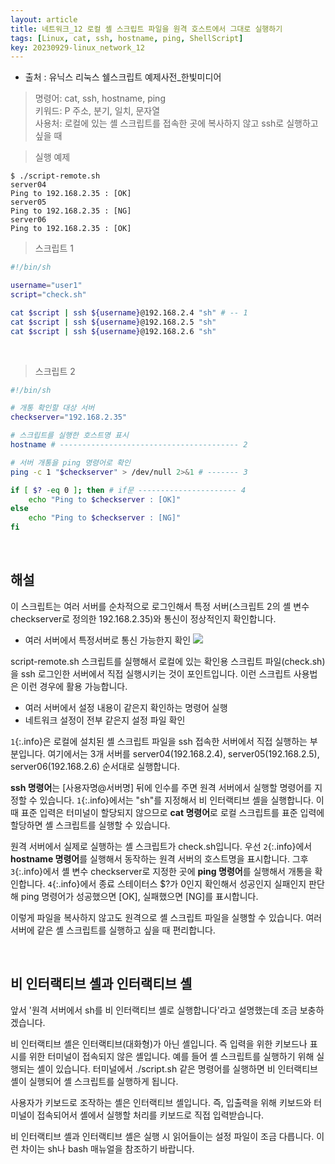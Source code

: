 ```yaml
---
layout: article
title: 네트워크_12 로컬 셸 스크립트 파일을 원격 호스트에서 그대로 실행하기
tags: [Linux, cat, ssh, hostname, ping, ShellScript]
key: 20230929-linux_network_12
---
```


- 출처 : 유닉스 리눅스 쉘스크립트 예제사전_한빛미디어

> 명령어: cat, ssh, hostname, ping  
> 키워드: P 주소, 분기, 일치, 문자열   
> 사용처: 로컬에 있는 셸 스크립트를 접속한 곳에 복사하지 않고 ssh로 실행하고 싶을 때  

> 실행 예제  

```
$ ./script-remote.sh
server04
Ping to 192.168.2.35 : [OK]
server05
Ping to 192.168.2.35 : [NG]
server06
Ping to 192.168.2.35 : [OK]
```

> 스크립트 1

```bash
#!/bin/sh

username="user1"
script="check.sh"

cat $script | ssh ${username}@192.168.2.4 "sh" # -- 1
cat $script | ssh ${username}@192.168.2.5 "sh"
cat $script | ssh ${username}@192.168.2.6 "sh"
```

&nbsp;

> 스크립트 2

```bash
#!/bin/sh

# 개통 확인할 대상 서버
checkserver="192.168.2.35"

# 스크립트를 실행한 호스트명 표시
hostname # ---------------------------------------- 2

# 서버 개통을 ping 명령어로 확인
ping -c 1 "$checkserver" > /dev/null 2>&1 # ------- 3

if [ $? -eq 0 ]; then # if문 ---------------------- 4
    echo "Ping to $checkserver : [OK]"
else
    echo "Ping to $checkserver : [NG]"
fi
```

&nbsp;
&nbsp;

## **해설** 

이 스크립트는 여러 서버를 순차적으로 로그인해서 특정 서버(스크립트 2의 셸 변수 checkserver로 정의한 192.168.2.35)와 통신이 정상적인지 확인합니다.

- 여러 서버에서 특정서버로 통신 가능한지 확인
<img src='http://drive.google.com/uc?export=view&id=1tG4YWn-2gfJqoE31ckDZmMS8QLrL1gMa' /><br>

script-remote.sh 스크립트를 실행해서 로컬에 있는 확인용 스크립트 파일(check.sh)을 ssh 로그인한 서버에서 직접 실행시키는 것이 포인트입니다. 이런 스크립트 사용법은 이런 경우에 활용 가능합니다.

- 여러 서버에서 설정 내용이 같은지 확인하는 명령어 실행
- 네트워크 설정이 전부 같은지 설정 파일 확인

`1`{:.info}은 로컬에 설치된 셸 스크립트 파일을 ssh 접속한 서버에서 직접 실행하는 부분입니다. 여기에서는 3개 서버를 server04(192.168.2.4), server05(192.168.2.5), server06(192.168.2.6) 순서대로 실행합니다.

**ssh 명령어**는 [사용자명@서버명] 뒤에 인수를 주면 원격 서버에서 실행할 명령어를 지정할 수 있습니다. `1`{:.info}에서는 "sh"를 지정해서 비 인터랙티브 셸을 실행합니다.  이때 표준 입력은 터미널이 할당되지 않으므로 **cat 명령어**로 로컬 스크립트를 표준 입력에 할당하면 셸 스크립트를 실행할 수 있습니다.

원격 서버에서 실제로 실행하는 셸 스크립트가 check.sh입니다. 우선 `2`{:.info}에서 **hostname 명령어**를 실행해서 동작하는 원격 서버의 호스트명을 표시합니다. 그후 `3`{:.info}에서 셸 변수 checkserver로 지정한 곳에 **ping 명령어**를 실행해서 개통을 확인합니다. `4`{:.info}에서 종료 스테이터스 $?가 0인지 확인해서 성공인지 실패인지 판단해 ping 명령어가 성공했으면 [OK], 실패했으면 [NG]를 표시합니다.

이렇게 파일을 복사하지 않고도 원격으로 셸 스크립트 파일을 실행할 수 있습니다. 여러 서버에 같은 셸 스크립트를 실행하고 싶을 때 편리합니다.

&nbsp;
&nbsp;

## **비 인터랙티브 셸과 인터랙티브 셸**

앞서 '원격 서버에서 sh를 비 인터랙티브 셸로 실행합니다'라고 설명했는데 조금 보충하겠습니다.

비 인터랙티브 셸은 인터랙티브(대화형)가 아닌 셸입니다. 즉 입력을 위한 키보드나 표시를 위한 터미널이 접속되지 않은 셸입니다. 예를 들어 셸 스크립트를 실행하기 위해 실행되는 셸이 있습니다. 터미널에서 ./script.sh 같은 명령어를 실행하면 비 인터랙티브 셸이 실행되어 셸 스크립트를 실행하게 됩니다.

사용자가 키보드로 조작하는 셸은 인터랙티브 셸입니다. 즉, 입출력을 위해 키보드와 터미널이 접속되어서 셸에서 실행할 처리를 키보드로 직접 입력받습니다.

비 인터랙티브 셸과 인터랙티브 셸은 실행 시 읽어들이는 설정 파일이 조금 다릅니다. 이런 차이는 sh나 bash 매뉴얼을 참조하기 바랍니다.